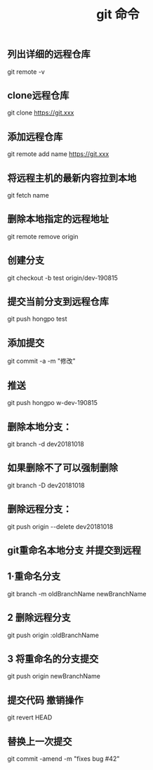 ﻿---
layout:     post
title:      git 命令
no-post-nav: true
category: web
tags: [web]
excerpt: git 常用命令
---
## 列出详细的远程仓库
git remote -v 

## clone远程仓库 
git clone https://git.xxx
## 添加远程仓库
git remote add  name https://git.xxx
## 将远程主机的最新内容拉到本地
git fetch name 
## 删除本地指定的远程地址
git remote remove origin 


## 创建分支
git checkout -b test origin/dev-190815
## 提交当前分支到远程仓库
git push hongpo test

## 添加提交
 git commit -a -m "修改"
## 推送
git push hongpo w-dev-190815

## 删除本地分支：
 git branch -d dev20181018
## 如果删除不了可以强制删除
git branch -D dev20181018
## 删除远程分支：
git push origin --delete dev20181018

## git重命名本地分支 并提交到远程
## 1·重命名分支
git branch -m oldBranchName newBranchName
## 2 删除远程分支
git push origin :oldBranchName
## 3 将重命名的分支提交
git push origin newBranchName

## 提交代码 撤销操作
git revert HEAD
## 替换上一次提交
git commit -amend -m "fixes bug #42"
